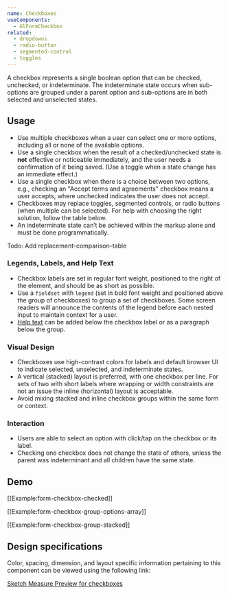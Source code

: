 ```yaml
---
name: Checkboxes
vueComponents:
  - GlFormCheckbox
related:
  - dropdowns
  - radio-button
  - segmented-control
  - toggles
---
```


A checkbox represents a single boolean option that can be checked, unchecked, or indeterminate. The indeterminate state occurs when sub-options are grouped under a parent option and sub-options are in both selected and unselected states.

## Usage

- Use multiple checkboxes when a user can select one or more options, including all or none of the available options.
- Use a single checkbox when the result of a checked/unchecked state is **not** effective or noticeable immediately, and the user needs a confirmation of it being saved. (Use a toggle when a state change has an immediate effect.)
- Use a single checkbox when there is a choice between two options, e.g., checking an "Accept terms and agreements" checkbox means a user accepts, where unchecked indicates the user does not accept.
- Checkboxes may replace toggles, segmented controls, or radio buttons (when multiple can be selected). For help with choosing the right solution, follow the table below.
- An indeterminate state can’t be achieved within the markup alone and must be done programmatically.

Todo: Add replacement-comparison-table

### Legends, Labels, and Help Text

- Checkbox labels are set in regular font weight, positioned to the right of the element, and should be as short as possible.
- Use a `fieldset` with `legend` (set in bold font weight and positioned above the group of checkboxes) to group a set of checkboxes. Some screen readers will announce the contents of the legend before each nested input to maintain context for a user.
- [Help text](/components/forms#help-text) can be added below the checkbox label or as a paragraph below the group.

### Visual Design

- Checkboxes use high-contrast colors for labels and default browser UI to indicate selected, unselected, and indeterminate states.
- A vertical (stacked) layout is preferred, with one checkbox per line. For sets of two with short labels where wrapping or width constraints are not an issue the inline (horizontal) layout is acceptable.
- Avoid mixing stacked and inline checkbox groups within the same form or context.

### Interaction

- Users are able to select an option with click/tap on the checkbox or its label.
- Checking one checkbox does not change the state of others, unless the parent was indeterminant and all children have the same state.

## Demo

[[Example:form-checkbox-checked]]

[[Example:form-checkbox-group-options-array]]

[[Example:form-checkbox-group-stacked]]

## Design specifications

Color, spacing, dimension, and layout specific information pertaining to this component can be viewed using the following link:

[Sketch Measure Preview for checkboxes](https://gitlab-org.gitlab.io/gitlab-design/hosted/design-gitlab-specs/checkboxes-spec-previews/)
